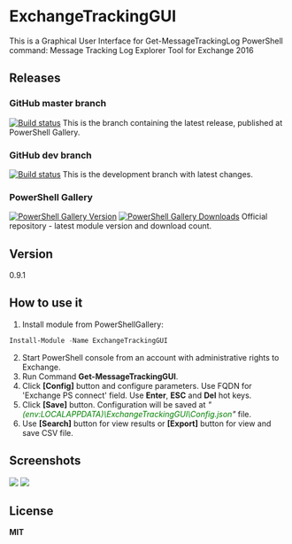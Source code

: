 # ExchangeTrackingGUI
This is a Graphical User Interface for Get-MessageTrackingLog PowerShell command: Message Tracking Log Explorer Tool for Exchange 2016

## Releases

### GitHub master branch
[![Build status][appveyor-badge-master]][appveyor-build-master]
This is the branch containing the latest release, published at PowerShell Gallery.

### GitHub dev branch
[![Build status][appveyor-badge-dev]][appveyor-build-dev]
This is the development branch with latest changes.

### PowerShell Gallery
[![PowerShell Gallery Version][psgallery-version-badge]][psgallery]
[![PowerShell Gallery Downloads][psgallery-badge]][psgallery]
Official repository - latest module version and download count.

## Version
0.9.1

## How to use it
1. Install module from PowerShellGallery:
  ```powershell
  Install-Module -Name ExchangeTrackingGUI
  ```
2. Start PowerShell console from an account with administrative rights to Exchange.
3. Run Command **Get-MessageTrackingGUI**.
4. Click **[Config]** button and configure parameters. Use FQDN for 'Exchange PS connect' field. Use **Enter**, **ESC** and **Del** hot keys.
5. Click **[Save]** button. Configuration will be saved at _"<span style="color:green">$($env:LOCALAPPDATA)\ExchangeTrackingGUI\Config.json</span>"_ file.
6. Use **[Search]** button for view results or **[Export]** button for view and save CSV file.

## Screenshots
![](https://pvs043.github.io/ExchangeTrackingGUI/MainForm.png) <img align="top" src="https://pvs043.github.io/ExchangeTrackingGUI/ConfigForm.png">

## License

**MIT**

[appveyor-badge-master]: https://ci.appveyor.com/api/projects/status/jyrr9ji54lqxmmt7?branch=master&svg=true
[appveyor-build-master]: https://ci.appveyor.com/project/pvs043/exchangetrackinggui/branch/master?fullLog=true
[appveyor-badge-dev]: https://ci.appveyor.com/api/projects/status/jyrr9ji54lqxmmt7?branch=dev&svg=true
[appveyor-build-dev]: https://ci.appveyor.com/project/pvs043/exchangetrackinggui/branch/dev?fullLog=true
[psgallery-badge]: https://img.shields.io/powershellgallery/dt/exchangetrackinggui.svg
[psgallery]: https://www.powershellgallery.com/packages/exchangetrackinggui
[psgallery-version-badge]: https://img.shields.io/powershellgallery/v/exchangetrackinggui.svg
[psgallery-version]: https://www.powershellgallery.com/packages/exchangetrackinggui

